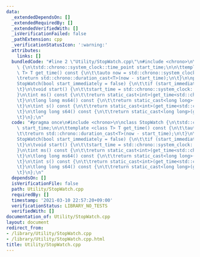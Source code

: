 ```yaml
---
data:
  _extendedDependsOn: []
  _extendedRequiredBy: []
  _extendedVerifiedWith: []
  _isVerificationFailed: false
  _pathExtension: cpp
  _verificationStatusIcon: ':warning:'
  attributes:
    links: []
  bundledCode: "#line 2 \"Utility/StopWatch.cpp\"\n#include <chrono>\n\nclass StopWatch\
    \ {\n\tstd::chrono::system_clock::time_point start_time;\n\n\ttemplate <class\
    \ T> T get_time() const {\n\t\tauto now = std::chrono::system_clock::now();\n\t\
    \treturn std::chrono::duration_cast<T>(now - start_time);\n\t}\n\npublic:\n\t\
    StopWatch(bool start_immediately = false) {\n\t\tif (start_immediately) start();\n\
    \t}\n\tvoid start() {\n\t\tstart_time = std::chrono::system_clock::now();\n\t\
    }\n\tint ms() const {\n\t\treturn static_cast<int>(get_time<std::chrono::milliseconds>().count());\n\
    \t}\n\tlong long ms64() const {\n\t\treturn static_cast<long long>(get_time<std::chrono::milliseconds>().count());\n\
    \t}\n\tint s() const {\n\t\treturn static_cast<int>(get_time<std::chrono::seconds>().count());\n\
    \t}\n\tlong long s64() const {\n\t\treturn static_cast<long long>(get_time<std::chrono::seconds>().count());\n\
    \t}\n};\n"
  code: "#pragma once\n#include <chrono>\n\nclass StopWatch {\n\tstd::chrono::system_clock::time_point\
    \ start_time;\n\n\ttemplate <class T> T get_time() const {\n\t\tauto now = std::chrono::system_clock::now();\n\
    \t\treturn std::chrono::duration_cast<T>(now - start_time);\n\t}\n\npublic:\n\t\
    StopWatch(bool start_immediately = false) {\n\t\tif (start_immediately) start();\n\
    \t}\n\tvoid start() {\n\t\tstart_time = std::chrono::system_clock::now();\n\t\
    }\n\tint ms() const {\n\t\treturn static_cast<int>(get_time<std::chrono::milliseconds>().count());\n\
    \t}\n\tlong long ms64() const {\n\t\treturn static_cast<long long>(get_time<std::chrono::milliseconds>().count());\n\
    \t}\n\tint s() const {\n\t\treturn static_cast<int>(get_time<std::chrono::seconds>().count());\n\
    \t}\n\tlong long s64() const {\n\t\treturn static_cast<long long>(get_time<std::chrono::seconds>().count());\n\
    \t}\n};\n"
  dependsOn: []
  isVerificationFile: false
  path: Utility/StopWatch.cpp
  requiredBy: []
  timestamp: '2021-03-10 22:57:20+09:00'
  verificationStatus: LIBRARY_NO_TESTS
  verifiedWith: []
documentation_of: Utility/StopWatch.cpp
layout: document
redirect_from:
- /library/Utility/StopWatch.cpp
- /library/Utility/StopWatch.cpp.html
title: Utility/StopWatch.cpp
---
```

